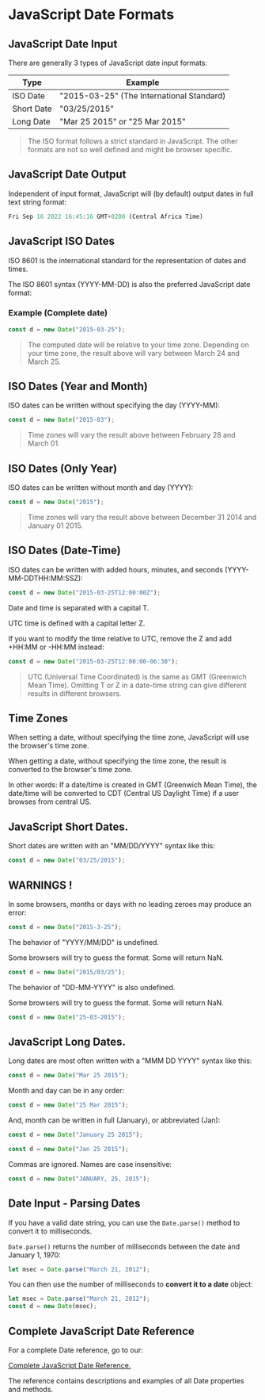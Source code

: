 # JavaScript Date Formats

## JavaScript Date Input

There are generally 3 types of JavaScript date input formats:

| **Type**   | **Example**                               |
| ---------- | ----------------------------------------- |
| ISO Date   | "2015-03-25" (The International Standard) |
| Short Date | "03/25/2015"                              |
| Long Date  | "Mar 25 2015" or "25 Mar 2015"            |

> The ISO format follows a strict standard in JavaScript.
> The other formats are not so well defined and might be browser specific.

## JavaScript Date Output

Independent of input format, JavaScript will (by default) output dates in full text string format:

```javascript
Fri Sep 16 2022 16:45:16 GMT+0200 (Central Africa Time)
```

## JavaScript ISO Dates

ISO 8601 is the international standard for the representation of dates and times.

The ISO 8601 syntax (YYYY-MM-DD) is also the preferred JavaScript date format:

### Example (Complete date)

```javascript
const d = new Date("2015-03-25");
```

> The computed date will be relative to your time zone.
> Depending on your time zone, the result above will vary between March 24 and March 25.

## ISO Dates (Year and Month)

ISO dates can be written without specifying the day (YYYY-MM):

```javascript
const d = new Date("2015-03");
```

> Time zones will vary the result above between February 28 and March 01.

## ISO Dates (Only Year)

ISO dates can be written without month and day (YYYY):

```javascript
const d = new Date("2015");
```

> Time zones will vary the result above between December 31 2014 and January 01 2015.

## ISO Dates (Date-Time)

ISO dates can be written with added hours, minutes, and seconds (YYYY-MM-DDTHH:MM:SSZ):

```javascript
const d = new Date("2015-03-25T12:00:00Z");
```

Date and time is separated with a capital T.

UTC time is defined with a capital letter Z.

If you want to modify the time relative to UTC, remove the Z and add +HH:MM or -HH:MM instead: 

```javascript
const d = new Date("2015-03-25T12:00:00-06:30");
```

> UTC (Universal Time Coordinated) is the same as GMT (Greenwich Mean Time).
> Omitting T or Z in a date-time string can give different results in different browsers.

## Time Zones

When setting a date, without specifying the time zone, JavaScript will use the browser's time zone.

When getting a date, without specifying the time zone, the result is converted to the browser's time zone.

In other words: If a date/time is created in GMT (Greenwich Mean Time), the date/time will be converted to CDT (Central US Daylight Time) if a user browses from central US.

## JavaScript Short Dates.

Short dates are written with an "MM/DD/YYYY" syntax like this:

```javascript
const d = new Date("03/25/2015"); 
```

## WARNINGS !

In some browsers, months or days with no leading zeroes may produce an error: 

```javascript
const d = new Date("2015-3-25");
```

The behavior of "YYYY/MM/DD" is undefined.

Some browsers will try to guess the format. Some will return NaN.

```javascript
const d = new Date("2015/03/25"); 
```

The behavior of  "DD-MM-YYYY" is also undefined.

Some browsers will try to guess the format. Some will return NaN.

```javascript
const d = new Date("25-03-2015");
```

## JavaScript Long Dates.

Long dates are most often written with a "MMM DD YYYY" syntax like this: 

```javascript
const d = new Date("Mar 25 2015");
```

Month and day can be in any order:

```javascript
const d = new Date("25 Mar 2015");
```

And, month can be written in full (January), or abbreviated (Jan):

```javascript
const d = new Date("January 25 2015");
```

```javascript
const d = new Date("Jan 25 2015");
```

Commas are ignored. Names are case insensitive:

```javascript
const d = new Date("JANUARY, 25, 2015");
```

## Date Input - Parsing Dates

If you have a valid date string, you can use the `Date.parse()` method to convert it to milliseconds.

`Date.parse()` returns the number of milliseconds between the date and January 1, 1970:

```javascript
let msec = Date.parse("March 21, 2012");
```

You can then use the number of milliseconds to **convert it to a date** object:

```javascript
let msec = Date.parse("March 21, 2012");
const d = new Date(msec);
```

## Complete JavaScript Date Reference

For a complete Date reference, go to our:

[Complete JavaScript Date Reference.](https://www.w3schools.com/jsref/jsref_obj_date.asp)

The reference contains descriptions and examples of all Date properties and methods.